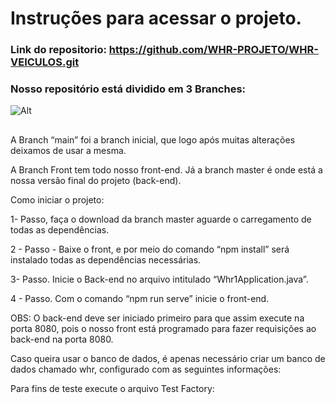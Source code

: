 # Instruções para acessar o projeto.

### Link do repositorio: https://github.com/WHR-PROJETO/WHR-VEICULOS.git

### Nosso repositório está dividido em 3 Branches:
![Alt](https://drive.google.com/file/d/15y3QJXaUVspxosF7x9WdTXu-b6ykTJHi/view?usp=sharing)
##

A Branch “main” foi a branch inicial, que logo após muitas alterações deixamos de usar a mesma.


A Branch Front tem todo nosso front-end.
Já a branch master é onde está a nossa versão final do projeto (back-end).


Como iniciar o projeto:

1- Passo, faça o  download da branch master aguarde o carregamento de todas as dependências.

2 - Passo - Baixe o front, e por meio do comando “npm install” será instalado todas as dependências necessárias.

3- Passo. Inicie o Back-end no arquivo intitulado “Whr1Application.java”.


4 - Passo. Com o comando “npm run serve” inicie o front-end.

OBS: O back-end deve ser iniciado primeiro para que assim execute na porta 8080, pois o nosso front está programado para fazer requisições ao back-end na porta 8080.






Caso queira usar o banco de dados, é apenas necessário criar um banco de dados chamado whr, configurado com as seguintes informações:


Para fins de teste execute o arquivo Test Factory:

